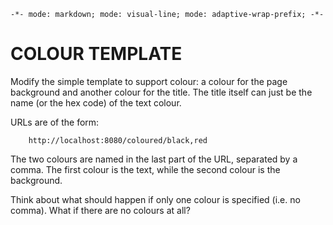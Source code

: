 `-*- mode: markdown; mode: visual-line; mode: adaptive-wrap-prefix; -*-`

# COLOUR TEMPLATE

Modify the simple template to support colour: a colour for the page background and another colour for the title. The title itself can just be the name (or the hex code) of the text colour.

URLs are of the form:

        http://localhost:8080/coloured/black,red
        
The two colours are named in the last part of the URL, separated by a comma. The first colour is the text, while the second colour is the background.

Think about what should happen if only one colour is specified (i.e. no comma). What if there are no colours at all?
